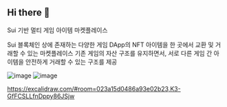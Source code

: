 ## Hi there 👋

Sui 기반 멀티 게임 아이템 마켓플레이스

Sui 블록체인 상에 존재하는 다양한 게임 DApp의 NFT 아이템을 한 곳에서 교환 및 거래할 수 있는 마켓플레이스
기존 게임의 자산 구조를 유지하면서, 서로 다른 게임 간 아이템을 안전하게 거래할 수 있는 구조를 제공

![image](https://github.com/user-attachments/assets/1a741112-d6e7-4ba8-b110-66933459cce4)
![image](https://github.com/user-attachments/assets/798e352f-12f2-4059-a89c-3b293581d981)


https://excalidraw.com/#room=023a15d0486a93e02b23,K3-GfFCSLLfnDppy86JSjw
